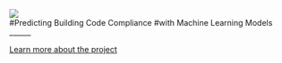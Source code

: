 <img class="logo" src="images/2015_03_31_DataAnalytics_Logo.svg">

<div class="title-page-title">
#Predicting Building Code Compliance
#with Machine Learning Models
<div>
______

[Learn more about the project](https://azavea.github.io/building-inspection-prediction/index.html)
